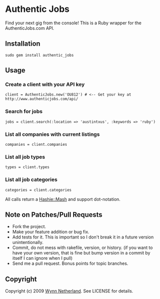 # Authentic Jobs

Find your next gig from the console! This is a Ruby wrapper for the AuthenticJobs.com API.

## Installation

    sudo gem install authentic_jobs
    
## Usage

### Create a client with your API key

    client = AuthenticJobs.new('OU812') # <-- Get your key at http://www.authenticjobs.com/api/

### Search for jobs

    jobs = client.search(:location => 'austintxus', :keywords => 'ruby')
    
### List all companies with current listings

    companies = client.companies
    
### List all job types

    types = client.types
    
### List all job categories

    categories = client.categories
    
All calls return a [Hashie::Mash](http://github.com/intridea/hashie) and support dot-notation.

## Note on Patches/Pull Requests
 
* Fork the project.
* Make your feature addition or bug fix.
* Add tests for it. This is important so I don't break it in a
  future version unintentionally.
* Commit, do not mess with rakefile, version, or history.
  (if you want to have your own version, that is fine but
   bump version in a commit by itself I can ignore when I pull)
* Send me a pull request. Bonus points for topic branches.

## Copyright

Copyright (c) 2009 [Wynn Netherland](http://wynnnetherland.com). See LICENSE for details.

